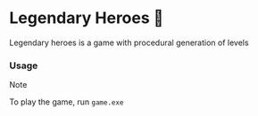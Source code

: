 # Legendary Heroes 👾
Legendary heroes is a game with procedural generation of levels
### Usage
> [!NOTE]
> To play the game, run ```game.exe```
